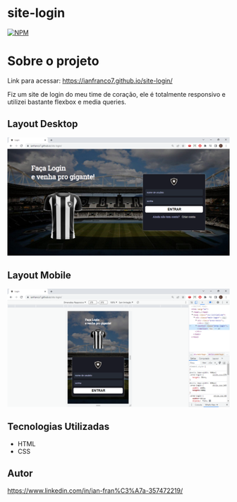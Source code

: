# site-login
[![NPM](https://img.shields.io/npm/l/react)](https://github.com/IanFranco7/site-login/blob/main/LICENSE)

# Sobre o projeto

Link para acessar: https://ianfranco7.github.io/site-login/

Fiz um site de login do meu time de coração, ele é totalmente responsivo e utilizei bastante flexbox e media queries.

## Layout Desktop
![](https://raw.githubusercontent.com/IanFranco7/site-login/main/assets/desktop.png)

## Layout Mobile
![](https://raw.githubusercontent.com/IanFranco7/site-login/main/assets/mobile.png)

## Tecnologias Utilizadas

- HTML
- CSS

## Autor

https://www.linkedin.com/in/ian-fran%C3%A7a-357472219/



